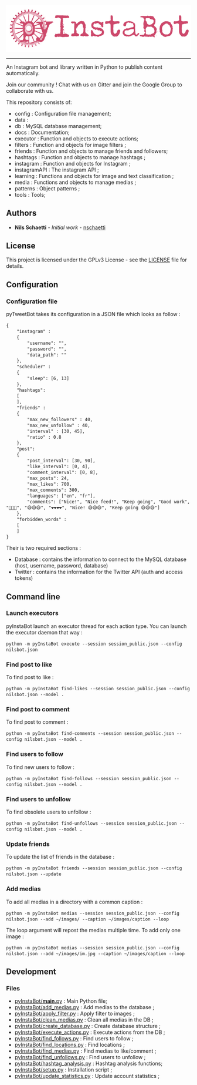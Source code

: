 <p align="center"><img src="docs/images/pyinstabot.png" /></p>

--------------------------------------------------------------------------------
An Instagram bot and library written in Python to publish content automatically.

Join our community ! Chat with us on Gitter and join the Google Group to collaborate with us.

This repository consists of:

* config : Configuration file management;
* data : 
* db : MySQL database management;
* docs : Documentation;
* executor : Function and objects to execute actions;
* filters : Function and objects for image filters ;
* friends : Function and objects to manage friends and followers;
* hashtags : Function and objects to manage hashtags ;
* instagram : Function and objects for Instagram ;
* instagramAPI : The instagram API ;
* learning : Functions and objects for image and text classification ;
* media : Functions and objects to manage medias ;
* patterns : Object patterns ;
* tools : Tools;

## Authors

* **Nils Schaetti** - *Initial work* - [nschaetti](https://github.com/nschaetti/)

## License

This project is licensed under the GPLv3 License - see the [LICENSE](LICENSE) file
for details.

## Configuration

### Configuration file

pyTweetBot takes its configuration in a JSON file which looks as follow :

```
{
    "instagram" :
	{
        "username": "",
        "password": "",
		"data_path": ""
    },
	"scheduler" :
	{
		"sleep": [6, 13]
	},
	"hashtags":
	[
	],
	"friends" :
	{
		"max_new_followers" : 40,
		"max_new_unfollow" : 40,
		"interval" : [30, 45],
		"ratio" : 0.8
	},
	"post":
	{
		"post_interval": [30, 90],
		"like_interval": [0, 4],
		"comment_interval": [0, 8],
        "max_posts": 24,
        "max_likes": 700,
        "max_comments": 300,
		"languages": ["en", "fr"],
		"comments": ["Nice!", "Nice feed!", "Keep going", "Good work", "👊🏻😎", "😅😅😅", "❤❤❤❤", "Nice! 😅😅😅", "Keep going 😅😅😅"]
	},
	"forbidden_words" :
	[
	]
}
```

Their is two required sections :
* Database : contains the information to connect to the MySQL database (host, username, password, database)
* Twitter : contains the information for the Twitter API (auth and access tokens)

## Command line

### Launch executors

pyInstaBot launch an executor thread for each action type. You can launch the executor daemon that way :

    python -m pyInstaBot execute --session session_public.json --config nilsbot.json

### Find post to like

To find post to like :

    python -m pyInstaBot find-likes --session session_public.json --config nilsbot.json --model .

### Find post to comment

To find post to comment :

    python -m pyInstaBot find-comments --session session_public.json --config nilsbot.json --model .

### Find users to follow

To find new users to follow :

    python -m pyInstaBot find-follows --session session_public.json --config nilsbot.json --model .

### Find users to unfollow

To find obsolete users to unfollow :

    python -m pyInstaBot find-unfollows --session session_public.json --config nilsbot.json --model .

### Update friends

To update the list of friends in the database :

    python -m pyInstaBot friends --session session_public.json --config nilsbot.json --update

### Add medias

To add all medias in a directory with a common caption :

    python -m pyInstaBot medias --session session_public.json --config nilsbot.json --add ~/images/ --caption ~/images/caption --loop

The loop argument will repost the medias multiple time. To add only one image :

    python -m pyInstaBot medias --session session_public.json --config nilsbot.json --add ~/images/im.jpg --caption ~/images/caption --loop

## Development

### Files

* [pyInstaBot/__main__.py](__main__.py) : Main Python file;
* [pyInstaBot/add_medias.py](add_medias.py) : Add medias to the database ;
* [pyInstaBot/apply_filter.py](apply_filters.py) : Apply filter to images ;
* [pyInstaBot/clean_medias.py](clean_medias.py) : Clean all medias in the DB ;
* [pyInstaBot/create_database.py](create_database.py) : Create database structure ;
* [pyInstaBot/execute_actions.py](execute_actions.py) : Execute actions from the DB ;
* [pyInstaBot/find_follows.py](find_follows.py) : Find users to follow ;
* [pyInstaBot/find_locations.py](find_locations.py) : Find locations ;
* [pyInstaBot/find_medias.py](find_medias.py) : Find medias to like/comment ;
* [pyInstaBot/find_unfollows.py](find_unfollows.py) : Find users to unfollow ;
* [pyInstaBot/hashtag_analysis.py](hashtag_analysis.py) : Hashtag analysis functions;
* [pyInstaBot/setup.py](setup.py) : Installation script ;
* [pyInstaBot/update_statistics.py](update_statistics.py) : Update account statistics ;

